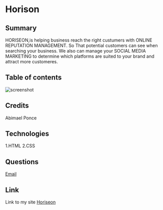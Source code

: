 # Horison

## Summary
HORISEON,is helping business reach the right custumers with ONLINE REPUTATION MANAGEMENT.
So That potential customers can see when searching your business. We also can manage your 
SOCIAL MEDIA MARKETING to determine which platforms are suited to your brand and attract more customeres. 

## Table of contents 

![screenshot](Develop/assets/images/screenshot.png)

## Credits 

Abimael Ponce

## Technologies

1.HTML
2.CSS

## Questions
[Email](mailto:abiponce.ap@gmail.com)

## Link

Link to my site [Horiseon](https://github.com/Apjuve/business-management-.git)